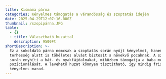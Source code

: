 ```yaml
---
title: Kismama párna
categories: Kényelmes támogatás a várandósság és szoptatás idején
date: 2025-04-29T12:07:16.000Z
thumbnail: /szopipárna.JPG
table:
  - {}
  - title: Választható huzattal
    description: 9500Ft
shortDescription: >-
  Ez a sokoldalú párna nemcsak a szoptatás során nyújt kényelmet, hanem a
  terhesség alatt is tökéletes alvást biztosít a növekvő pocaknak. A szoptatás
  során enyhíti a hát- és nyakfájdalmakat, miközben támogatja a baba megfelelő
  pozicionálását. A levehető huzat könnyen tisztítható, így mindig friss és
  kényelmes marad.
---
```


